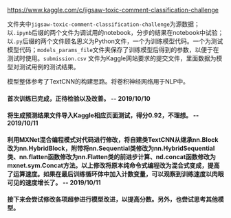 https://www.kaggle.com/c/jigsaw-toxic-comment-classification-challenge

文件夹中`jigsaw-toxic-comment-classification-challenge`为源数据；以`.ipynb`后缀的两个文件为调试用的notebook，分步的结果在notebook中试验；以`.py`后缀的两个文件顾名思义为Python文件，一个为训练模型代码。一个为测试模型代码；`models_params_file`文件夹保存了训练模型后得到的参数，以便于在测试时使用。`submission.csv` 文件为Kaggle网站要求的提交文件，里面数据为模型对测试用例的测试结果。

模型整体参考了TextCNN的构建思路。将卷积神经网络用于NLP中。
#### 首次训练已完成，正待检验以及改善。 -- 2019/10/10
#### 将生成预测结果文件导入Kaggle相应页面测试，得分0.92，不理想。 -- 2019/10/11
#### 利用MXNet混合编程模式对代码进行修改，将自建类TextCNN从继承nn.Block改为nn.HybridBlock，附带将nn.Sequential类修改为nn.HybridSequential类、nn.flatten函数修改为nn.Flatten类的前进步计算、nd.concat函数修改为mxnet.sym.Concat方法。以上修改将原本纯命令式编程改为混合式变成，提高了运算速度。如果在最后训练循环体中加入计数变量，可以观察到训练速度以肉眼可见的速度增长了。 -- 2019/10/11
#### 接下来会尝试修改各项超参进行模型改进，以提高分数。另外，也尝试思考其他模型。
